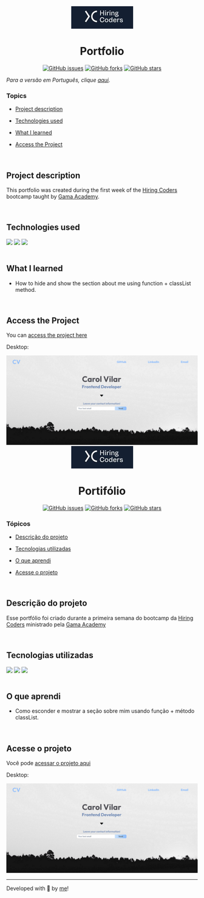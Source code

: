 <div align='center'> <img src="./src/hiring-coders.jpg" alt="the hiring coders site logo"> </div>

<h1 align='center'> Portfolio </h1>

<div align='center'>
	<a href="https://github.com/Caroline-Barbosa-Vilar/hiring-coders-fase-1/issues"><img alt="GitHub issues" src="https://img.shields.io/github/issues/Caroline-Barbosa-Vilar/hiring-coders-fase-1"></a>
	<a href="https://github.com/Caroline-Barbosa-Vilar/hiring-coders-fase-1/network"><img alt="GitHub forks" src="https://img.shields.io/github/forks/Caroline-Barbosa-Vilar/hiring-coders-fase-1"></a>
	<a href="https://github.com/Caroline-Barbosa-Vilar/hiring-coders-fase-1/stargazers"><img alt="GitHub stars" src="https://img.shields.io/github/stars/Caroline-Barbosa-Vilar/hiring-coders-fase-1"></a>
</div>

_Para a versão em Português, clique [aqui](#portuguese)._ 

### Topics

- [Project description](#project-description)

- [Technologies used](#technologies-used)

- [What I learned](#what-I-learned)

- [Access the Project](#access-the-project)

<br>

## Project description

<p align="justify">

This portfolio was created during the first week of the [Hiring Coders](https://www.hiringcoders.com.br/) bootcamp taught by [Gama Academy](https://www.gama.academy/).

</p>

<br>

## Technologies used

<div>
  <img src="https://img.shields.io/badge/HTML5-E34F26?style=for-the-badge&logo=html5&logoColor=white">
  <img src="https://img.shields.io/badge/CSS3-1572B6?style=for-the-badge&logo=css3&logoColor=white">
  <img src="https://img.shields.io/badge/JavaScript-F7DF1E?style=for-the-badge&logo=javascript&logoColor=black"> 
</div>

<br>

## What I learned

- How to hide and show the section about me using function + classList method.

<br>

## Access the Project

You can [access the project here](https://caroline-barbosa-vilar.github.io/hiring-coders-fase-1/) 

Desktop:

<img src="./src/portifolio-hiring-desktop-screen.gif" alt="The portfolio desktop screen gif">

<br>

<div id="portuguese">
  

<div align='center'> <img src="./src/hiring-coders.jpg" alt="the hiring coders site logo"> </div>

<h1 align='center'> Portifólio </h1>


<div align='center'>
	<a href="https://github.com/Caroline-Barbosa-Vilar/hiring-coders-fase-1/issues"><img alt="GitHub issues" src="https://img.shields.io/github/issues/Caroline-Barbosa-Vilar/hiring-coders-fase-1"></a>
	<a href="https://github.com/Caroline-Barbosa-Vilar/hiring-coders-fase-1/network"><img alt="GitHub forks" src="https://img.shields.io/github/forks/Caroline-Barbosa-Vilar/hiring-coders-fase-1"></a>
	<a href="https://github.com/Caroline-Barbosa-Vilar/hiring-coders-fase-1/stargazers"><img alt="GitHub stars" src="https://img.shields.io/github/stars/Caroline-Barbosa-Vilar/hiring-coders-fase-1"></a>
</div>


### Tópicos 

- [Descrição do projeto](#descrição-do-projeto)

- [Tecnologias utilizadas](#tecnologias-utilizadas)

- [O que aprendi](#o-que-aprendi)

- [Acesse o projeto](#acesse-o-projeto)

<br>

## Descrição do projeto 

<p align="justify">

Esse portfólio foi criado durante a primeira semana do bootcamp da [Hiring Coders](https://www.hiringcoders.com.br/) ministrado pela [Gama Academy](https://www.gama.academy/)

</p>

<br>  

## Tecnologias utilizadas

<div>
  <img src="https://img.shields.io/badge/HTML5-E34F26?style=for-the-badge&logo=html5&logoColor=white">
  <img src="https://img.shields.io/badge/CSS3-1572B6?style=for-the-badge&logo=css3&logoColor=white">
  <img src="https://img.shields.io/badge/JavaScript-F7DF1E?style=for-the-badge&logo=javascript&logoColor=black"> 
</div>
 
<br>

## O que aprendi

- Como esconder e mostrar a seção sobre mim usando função + método classList.

<br>

## Acesse o projeto

Você pode [acessar o projeto aqui](https://caroline-barbosa-vilar.github.io/hiring-coders-fase-1/) 

Desktop:

<img src="./src/portifolio-hiring-desktop-screen.gif" alt=" portfolio desktop screen gif">

<br>

<hr>

Developed with 🧡 by [me](https://www.linkedin.com/in/carolinebarbosavilar/)!

